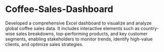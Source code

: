# Coffee-Sales-Dashboard
Developed a comprehensive Excel dashboard to visualize and analyze global coffee sales data. It includes interactive elements such as country-wise sales breakdowns, top-performing products, and key customer segments, enabling stakeholders to monitor trends, identify high-value clients, and optimize sales strategies.
